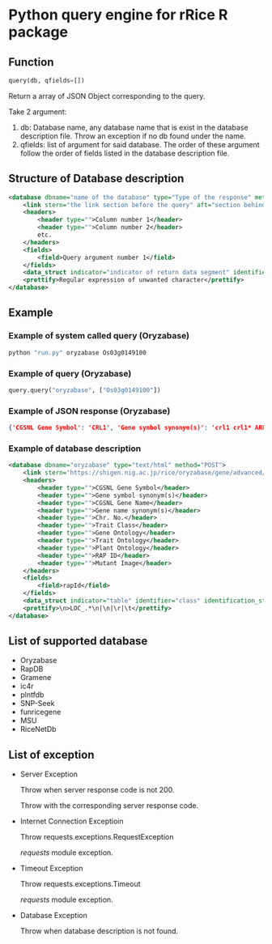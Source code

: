 # Python query engine for rRice R package

## Function

```py
query(db, qfields=[])
```

Return a array of JSON Object corresponding to the query.

Take 2 argument:

1. db: Database name, any database name that is exist in the database description file. Throw an exception if no db found under the name.
1. qfields: list of argument for said database. The order of these argument follow the order of fields listed in the database description file.

## Structure of Database description

```xml
<database dbname="name of the database" type="Type of the response" method="GET or POST">
    <link stern="the link section before the query" aft="section behind the query"/>
    <headers>
        <header type="">Column number 1</header>
        <header type="">Column number 2</header>
        etc.
    </headers>
    <fields>
        <field>Query argument number 1</field>
    </fields>
    <data_struct indicator="indicator of return data segment" identifier="the attribute to identify data section" identification_string="value of said identifier" line_separator="indicator of a line of data" cell_separator="indicator of a cell of data"/>
    <prettify>Regular expression of unwanted character</prettify>
</database>
```

## Example

### Example of system called query (Oryzabase)

```bash
python "run.py" oryzabase Os03g0149100
```

### Example of query (Oryzabase)

```py
query.query("oryzabase", ["Os03g0149100"])
```

### Example of JSON response (Oryzabase)

```json
{'CGSNL Gene Symbol': 'CRL1', 'Gene symbol synonym(s)': 'crl1 crl1* ARL1 ARL1/CRL1 OsLBD3-2 LBD3-2', 'CGSNL Gene Name': 'CROWN ROOTLESS 1', 'Gene name synonym(s)': 'crown rootless-1 CROWN ROOTLESS1 Crown rootless1 ADVENTITIOUS ROOTLESS1 ADVENTITIOUS ROOTLESS 1 lateral organ boundaries domain 3-2', 'Chr. No.': '3', 'Trait Class': ' Vegetative organ - Root', 'Gene Ontology': 'GO:0009888 - tissue developmentGO:0009887 - organ morphogenesis', 'Trait Ontology': 'TO:0000227 - root lengthTO:0000084 - root number', 'Plant Ontology': 'PO:0009005 - root ', 'RAP ID': 'Os03g0149100Oryzabase(IRGSP 1.0/Build5)Rap(IRGSP 1.0/Build5)', 'Mutant Image': ''}
```

### Example of database description

```xml
<database dbname="oryzabase" type="text/html" method="POST">
    <link stern="https://shigen.nig.ac.jp/rice/oryzabase/gene/advanced/list"/>
    <headers>
        <header type="">CGSNL Gene Symbol</header>
        <header type="">Gene symbol synonym(s)</header>
        <header type="">CGSNL Gene Name</header>
        <header type="">Gene name synonym(s)</header>
        <header type="">Chr. No.</header>
        <header type="">Trait Class</header>
        <header type="">Gene Ontology</header>
        <header type="">Trait Ontology</header>
        <header type="">Plant Ontology</header>
        <header type="">RAP ID</header>
        <header type="">Mutant Image</header>
    </headers>
    <fields>
        <field>rapId</field>
    </fields>
    <data_struct indicator="table" identifier="class" identification_string="table_summery_list table_nowrapTh max_width_element" line_separator="tr" cell_separator="td"/>
    <prettify>\n>LOC_.*\n|\n|\r|\t</prettify>
</database>
```

## List of supported database

* Oryzabase
* RapDB
* Gramene
* ic4r
* plntfdb
* SNP-Seek
* funricegene
* MSU
* RiceNetDb

## List of exception

* Server Exception

    Throw when server response code is not 200.

    Throw with the corresponding server response code.
* Internet Connection Exceptioin

    Throw requests.exceptions.RequestException

    *requests* module exception.
* Timeout Exception

    Throw requests.exceptions.Timeout

    *requests* module exception.
* Database Exception

    Throw when database description is not found.